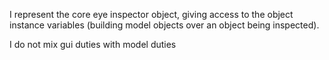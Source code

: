I represent the core eye inspector object, giving access to the object instance variables (building model objects over an object being inspected).

I do not mix gui duties with model duties